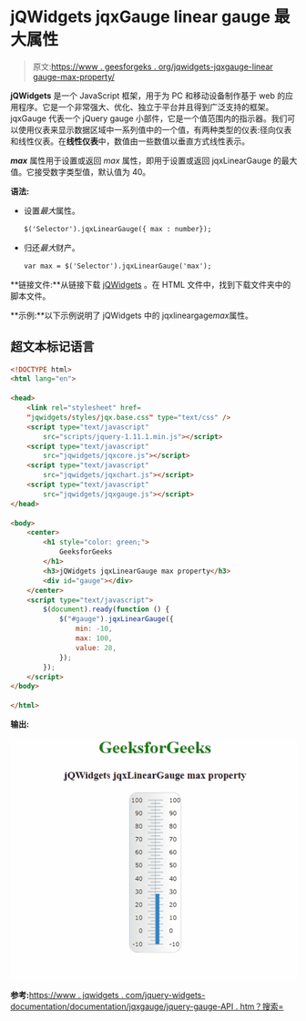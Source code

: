 # jQWidgets jqxGauge linear gauge 最大属性

> 原文:[https://www . geesforgeks . org/jqwidgets-jqxgauge-linear gauge-max-property/](https://www.geeksforgeeks.org/jqwidgets-jqxgauge-lineargauge-max-property/)

**jQWidgets** 是一个 JavaScript 框架，用于为 PC 和移动设备制作基于 web 的应用程序。它是一个非常强大、优化、独立于平台并且得到广泛支持的框架。jqxGauge 代表一个 jQuery gauge 小部件，它是一个值范围内的指示器。我们可以使用仪表来显示数据区域中一系列值中的一个值，有两种类型的仪表:径向仪表和线性仪表。在**线性仪表**中，数值由一些数值以垂直方式线性表示。

***max*** 属性用于设置或返回 *max* 属性，即用于设置或返回 jqxLinearGauge 的最大值。它接受数字类型值，默认值为 40。

**语法:**

*   设置*最大*属性。

    ```html
    $('Selector').jqxLinearGauge({ max : number});
    ```

*   归还*最大*财产。

    ```html
    var max = $('Selector').jqxLinearGauge('max');
    ```

**链接文件:**从链接下载 [jQWidgets](https://www.jqwidgets.com/download/) 。在 HTML 文件中，找到下载文件夹中的脚本文件。

<link rel=”stylesheet” href=”jqwidgets/styles/jqx.base.css” type=”text/css” /><script type=”text/javascript” src=”scripts/jquery-1.11.1.min.js”></script><script type=”text/javascript” src=”jqwidgets/jqxcore.js”></script><script type=”text/javascript” src=”jqwidgets/jqxchart.js”></script><script type=”text/javascript” src=”jqwidgets/jqxgauge.js”></script>

**示例:**以下示例说明了 jQWidgets 中的 jqxlineargage*max*属性。

## 超文本标记语言

```html
<!DOCTYPE html>
<html lang="en">

<head>
    <link rel="stylesheet" href=
    "jqwidgets/styles/jqx.base.css" type="text/css" />
    <script type="text/javascript" 
        src="scripts/jquery-1.11.1.min.js"></script>
    <script type="text/javascript" 
        src="jqwidgets/jqxcore.js"></script>
    <script type="text/javascript" 
        src="jqwidgets/jqxchart.js"></script>
    <script type="text/javascript" 
        src="jqwidgets/jqxgauge.js"></script>
</head>

<body>
    <center>
        <h1 style="color: green;">
            GeeksforGeeks
        </h1>
        <h3>jQWidgets jqxLinearGauge max property</h3>
        <div id="gauge"></div>
    </center>
    <script type="text/javascript">
        $(document).ready(function () {
            $("#gauge").jqxLinearGauge({
                min: -10,
                max: 100,
                value: 28,
            });
        });
    </script>
</body>

</html>
```

**输出:**

![](img/38ca13fa41699f4237aa13117a8abd3f.png)

**参考:**[https://www . jqwidgets . com/jquery-widgets-documentation/documentation/jqxgauge/jquery-gauge-API . htm？搜索=](https://www.jqwidgets.com/jquery-widgets-documentation/documentation/jqxgauge/jquery-gauge-api.htm?search=)